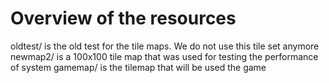 # Overview of the resources
oldtest/ is the old test for the tile maps. We do not use this tile set anymore
newmap2/ is a 100x100 tile map that was used for testing the performance of system
gamemap/ is the tilemap that will be used the game

